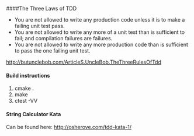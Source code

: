 ####The Three Laws of TDD
- You are not allowed to write any production code unless it is to make a failing unit test pass.
- You are not allowed to write any more of a unit test than is sufficient to fail; and compilation failures are failures.
- You are not allowed to write any more production code than is sufficient to pass the one failing unit test.

http://butunclebob.com/ArticleS.UncleBob.TheThreeRulesOfTdd


#### Build instructions
1. cmake .
2. make 
3. ctest -VV


#### String Calculator Kata

Can be found here: http://osherove.com/tdd-kata-1/
